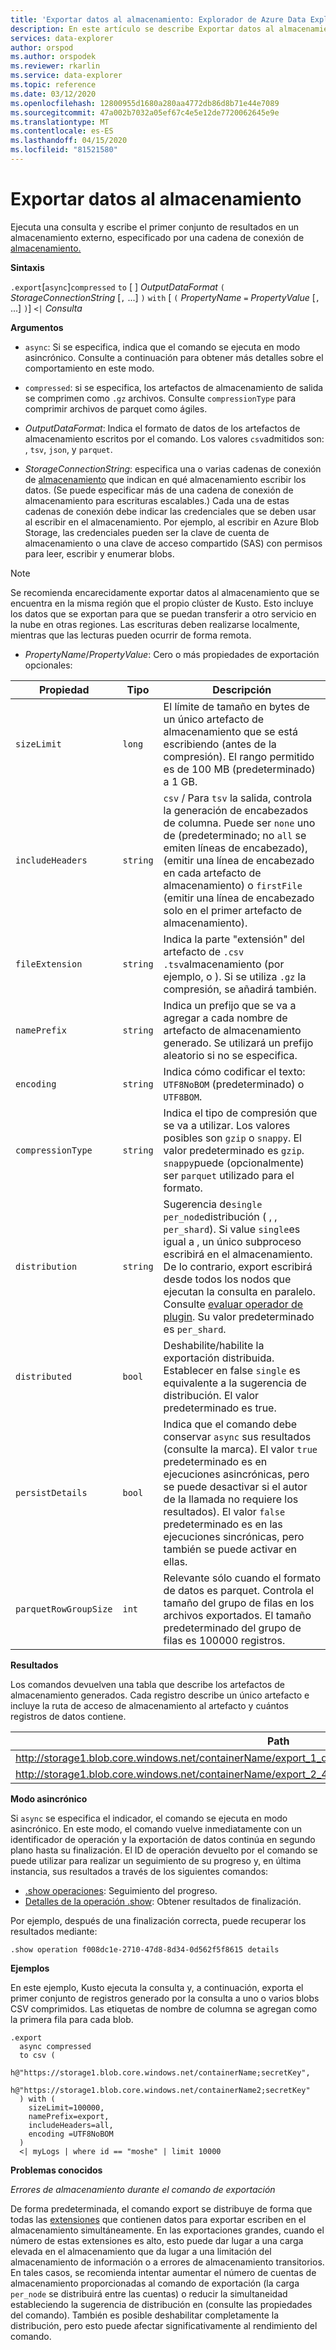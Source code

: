```yaml
---
title: 'Exportar datos al almacenamiento: Explorador de Azure Data Explorer . Microsoft Docs'
description: En este artículo se describe Exportar datos al almacenamiento en Azure Data Explorer.
services: data-explorer
author: orspod
ms.author: orspodek
ms.reviewer: rkarlin
ms.service: data-explorer
ms.topic: reference
ms.date: 03/12/2020
ms.openlocfilehash: 12800955d1680a280aa4772db86d8b71e44e7089
ms.sourcegitcommit: 47a002b7032a05ef67c4e5e12de7720062645e9e
ms.translationtype: MT
ms.contentlocale: es-ES
ms.lasthandoff: 04/15/2020
ms.locfileid: "81521580"
---
```

# <a name="export-data-to-storage"></a>Exportar datos al almacenamiento

Ejecuta una consulta y escribe el primer conjunto de resultados en un almacenamiento externo, especificado por una cadena de conexión de [almacenamiento.](../../api/connection-strings/storage.md)

**Sintaxis**

`.export`[`async`]`compressed` `to` [ ] *OutputDataFormat* 
 `(` *StorageConnectionString* [`,` ...] `)` `with` [ `(` *PropertyName* `=` *PropertyValue* [`,` ...] `)`] `<|` *Consulta*

**Argumentos**

* `async`: Si se especifica, indica que el comando se ejecuta en modo asincrónico.
  Consulte a continuación para obtener más detalles sobre el comportamiento en este modo.

* `compressed`: si se especifica, los artefactos de almacenamiento de salida se comprimen como `.gz` archivos. Consulte `compressionType` para comprimir archivos de parquet como ágiles. 

* *OutputDataFormat*: Indica el formato de datos de los artefactos de almacenamiento escritos por el comando. Los valores `csv`admitidos son: , `tsv`, `json`, y `parquet`.

* *StorageConnectionString*: especifica una o varias cadenas de conexión de [almacenamiento](../../api/connection-strings/storage.md) que indican en qué almacenamiento escribir los datos. (Se puede especificar más de una cadena de conexión de almacenamiento para escrituras escalables.) Cada una de estas cadenas de conexión debe indicar las credenciales que se deben usar al escribir en el almacenamiento.
  Por ejemplo, al escribir en Azure Blob Storage, las credenciales pueden ser la clave de cuenta de almacenamiento o una clave de acceso compartido (SAS) con permisos para leer, escribir y enumerar blobs.

> [!NOTE]
> Se recomienda encarecidamente exportar datos al almacenamiento que se encuentra en la misma región que el propio clúster de Kusto. Esto incluye los datos que se exportan para que se puedan transferir a otro servicio en la nube en otras regiones. Las escrituras deben realizarse localmente, mientras que las lecturas pueden ocurrir de forma remota.

* *PropertyName*/*PropertyValue*: Cero o más propiedades de exportación opcionales:

|Propiedad        |Tipo    |Descripción                                                                                                                |
|----------------|--------|---------------------------------------------------------------------------------------------------------------------------|
|`sizeLimit`     |`long`  |El límite de tamaño en bytes de un único artefacto de almacenamiento que se está escribiendo (antes de la compresión). El rango permitido es de 100 MB (predeterminado) a 1 GB.|
|`includeHeaders`|`string`|`csv` / Para `tsv` la salida, controla la generación de encabezados de columna. Puede ser `none` uno de (predeterminado; no `all` se emiten líneas de encabezado), (emitir una línea de encabezado en cada artefacto de almacenamiento) o `firstFile` (emitir una línea de encabezado solo en el primer artefacto de almacenamiento).|
|`fileExtension` |`string`|Indica la parte "extensión" del artefacto de `.csv` `.tsv`almacenamiento (por ejemplo, o ). Si se utiliza `.gz` la compresión, se añadirá también.|
|`namePrefix`    |`string`|Indica un prefijo que se va a agregar a cada nombre de artefacto de almacenamiento generado. Se utilizará un prefijo aleatorio si no se especifica.       |
|`encoding`      |`string`|Indica cómo codificar el texto: `UTF8NoBOM` (predeterminado) o `UTF8BOM`. |
|`compressionType`|`string`|Indica el tipo de compresión que se va a utilizar. Los valores posibles son `gzip` o `snappy`. El valor predeterminado es `gzip`. `snappy`puede (opcionalmente) ser `parquet` utilizado para el formato. |
|`distribution`   |`string`  |Sugerencia de`single` `per_node`distribución ( , , `per_shard`). Si value `single`es igual a , un único subproceso escribirá en el almacenamiento. De lo contrario, export escribirá desde todos los nodos que ejecutan la consulta en paralelo. Consulte [evaluar operador de plugin](../../query/evaluateoperator.md). Su valor predeterminado es `per_shard`.
|`distributed`   |`bool`  |Deshabilite/habilite la exportación distribuida. Establecer en false `single` es equivalente a la sugerencia de distribución. El valor predeterminado es true.
|`persistDetails`|`bool`  |Indica que el comando debe conservar `async` sus resultados (consulte la marca). El valor `true` predeterminado es en ejecuciones asincrónicas, pero se puede desactivar si el autor de la llamada no requiere los resultados). El valor `false` predeterminado es en las ejecuciones sincrónicas, pero también se puede activar en ellas. |
|`parquetRowGroupSize`|`int`  |Relevante sólo cuando el formato de datos es parquet. Controla el tamaño del grupo de filas en los archivos exportados. El tamaño predeterminado del grupo de filas es 100000 registros.|

**Resultados**

Los comandos devuelven una tabla que describe los artefactos de almacenamiento generados.
Cada registro describe un único artefacto e incluye la ruta de acceso de almacenamiento al artefacto y cuántos registros de datos contiene.

|Path|NumRecords|
|---|---|
|http://storage1.blob.core.windows.net/containerName/export_1_d08afcae2f044c1092b279412dcb571b.csv|10|
|http://storage1.blob.core.windows.net/containerName/export_2_454c0f1359e24795b6529da8a0101330.csv|15|

**Modo asincrónico**

Si `async` se especifica el indicador, el comando se ejecuta en modo asincrónico.
En este modo, el comando vuelve inmediatamente con un identificador de operación y la exportación de datos continúa en segundo plano hasta su finalización. El ID de operación devuelto por el comando se puede utilizar para realizar un seguimiento de su progreso y, en última instancia, sus resultados a través de los siguientes comandos:

* [.show operaciones](../operations.md#show-operations): Seguimiento del progreso.
* [Detalles de la operación .show](../operations.md#show-operation-details): Obtener resultados de finalización.

Por ejemplo, después de una finalización correcta, puede recuperar los resultados mediante:

```kusto
.show operation f008dc1e-2710-47d8-8d34-0d562f5f8615 details
```

**Ejemplos** 

En este ejemplo, Kusto ejecuta la consulta y, a continuación, exporta el primer conjunto de registros generado por la consulta a uno o varios blobs CSV comprimidos.
Las etiquetas de nombre de columna se agregan como la primera fila para cada blob.

```kusto 
.export
  async compressed
  to csv (
    h@"https://storage1.blob.core.windows.net/containerName;secretKey",
    h@"https://storage1.blob.core.windows.net/containerName2;secretKey"
  ) with (
    sizeLimit=100000,
    namePrefix=export,
    includeHeaders=all,
    encoding =UTF8NoBOM
  )
  <| myLogs | where id == "moshe" | limit 10000
```

**Problemas conocidos**

*Errores de almacenamiento durante el comando de exportación*

De forma predeterminada, el comando export se distribuye de forma que todas las [extensiones](../extents-overview.md) que contienen datos para exportar escriben en el almacenamiento simultáneamente. En las exportaciones grandes, cuando el número de estas extensiones es alto, esto puede dar lugar a una carga elevada en el almacenamiento que da lugar a una limitación del almacenamiento de información o a errores de almacenamiento transitorios. En tales casos, se recomienda intentar aumentar el número de cuentas de almacenamiento proporcionadas al comando de exportación (la carga `per_node` se distribuirá entre las cuentas) o reducir la simultaneidad estableciendo la sugerencia de distribución en (consulte las propiedades del comando). También es posible deshabilitar completamente la distribución, pero esto puede afectar significativamente al rendimiento del comando.
 